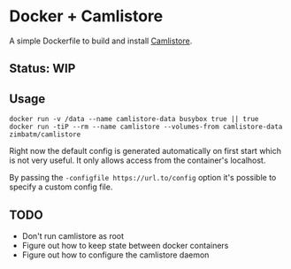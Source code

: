 Docker + Camlistore
===================

A simple Dockerfile to build and install [Camlistore](http://camlistore.org).

Status: WIP
-----------

Usage
-----

```
docker run -v /data --name camlistore-data busybox true || true
docker run -tiP --rm --name camlistore --volumes-from camlistore-data zimbatm/camlistore
```

Right now the default config is generated automatically on first start which
is not very useful. It only allows access from the container's localhost.

By passing the `-configfile https://url.to/config` option it's possible to
specify a custom config file.

TODO
----

* Don't run camlistore as root
* Figure out how to keep state between docker containers
* Figure out how to configure the camlistore daemon

